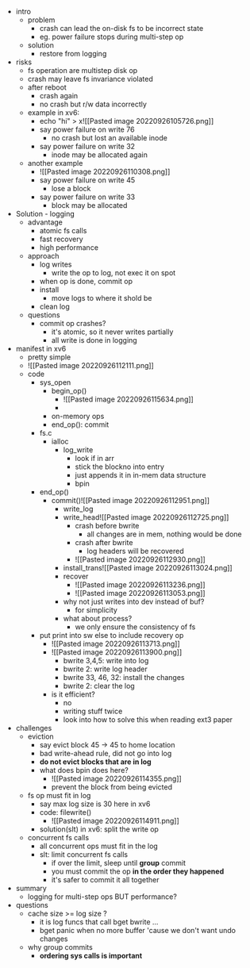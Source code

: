 * intro
	* problem
		* crash can lead the on-disk fs to be incorrect state
		* eg. power failure stops during multi-step op
	* solution
		* restore from logging
* risks
	* fs operation are multistep disk op
	* crash may leave fs invariance violated
	* after reboot
		* crash again
		* no crash but r/w data incorrectly 
	* example in xv6:
		* echo "hi" > x![[Pasted image 20220926105726.png]]
		* say power failure on write 76
			* no crash but lost an available inode
		* say power failure on write 32
			* inode may be allocated again
	* another example 
		* ![[Pasted image 20220926110308.png]]
		* say power failure on write 45
			* lose a block
		* say power failure on write 33
			* block may be allocated
* Solution - logging
	* advantage 
		* atomic fs calls
		* fast recovery
		* high performance 
	* approach
		* log writes
			* write the op to log, not exec it on spot
		* when op is done, commit op
		* install
			* move logs to where it shold be
		* clean log
	* questions
		* commit op crashes?
			* it's atomic, so it never writes partially
			* all write is done in logging
* manifest in xv6
	* pretty simple
	* ![[Pasted image 20220926112111.png]]
	* code
		* sys_open
			* begin_op()
				* ![[Pasted image 20220926115634.png]]
				* 
			* on-memory ops
			* end_op(): commit
		* fs.c
			* ialloc
				* log_write
					* look if in arr
					* stick the blockno into entry
					* just appends it in in-mem data structure
					* bpin
		* end_op()
			* commit()![[Pasted image 20220926112951.png]]
				* write_log
				* write_head![[Pasted image 20220926112725.png]]
					* crash before bwrite
						* all changes are in mem, nothing would be done
					* crash after bwrite
						* log headers will be recovered
					* ![[Pasted image 20220926112930.png]]
				* install_trans![[Pasted image 20220926113024.png]]
				* recover
					* ![[Pasted image 20220926113236.png]]
					* ![[Pasted image 20220926113053.png]]	
				* why not just writes into dev instead of buf?
					* for simplicity 
				* what about process?
					* we only ensure the consistency of fs
		* put print into sw else to include recovery op
			* ![[Pasted image 20220926113713.png]]
			* ![[Pasted image 20220926113900.png]]
				* bwrite 3,4,5: write into log
				* bwrite 2: write log header
				* bwrite 33, 46, 32: install the changes
				* bwrite 2: clear the log
			* is it efficient?
				* no
				* writing stuff twice 
				* look into how to solve this when reading ext3 paper
* challenges
	* eviction
		* say evict block 45 -> 45 to home location
		* bad write-ahead rule, did not go into log
		* **do not evict blocks that are in log**
		* what does bpin does here?
			* ![[Pasted image 20220926114355.png]]
			* prevent the block from being evicted
	* fs op must fit in log
		* say max log size is 30 here in xv6
		* code: filewrite()
			* ![[Pasted image 20220926114911.png]]
		* solution(slt) in xv6: split the write op
	* concurrent fs calls
		* all concurrent ops must fit in the log
		* slt: limit concurrent fs calls
			* if over the limit, sleep until **group** commit
			* you must commit the op **in the order they happened**
			* it's safer to commit it all together
* summary
	* logging for multi-step ops BUT performance?
* questions
	* cache size >= log size ?
		* it is log funcs that call bget bwrite ...
		* bget panic when no more buffer 'cause we don't want undo changes
	* why group commits
		* **ordering sys calls is important** 
		